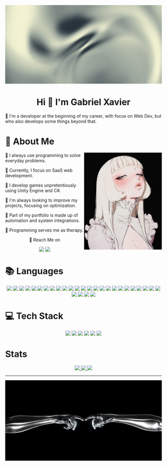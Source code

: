 <img src="https://github.com/gXavierSilva/gXavierSilva/blob/main/1a11201ccdc76f03d5e0ec2826a7bec9.jpg?raw=true">

<h1 align=center>Hi 👋 I'm Gabriel Xavier</h1>
<p>🌟 I'm a developer at the beginning of my career, with focus on Web Dev, but who also develops some things beyond that.</p>

<h1>👤 About Me</h1>
<img align=right width=250 src="https://github.com/gXavierSilva/gXavierSilva/blob/main/72d28a007481fa71037910a84f6182c4.jpg?raw=true">
<p>🌟 I always use programming to solve everyday problems.</p>
<p>🌟 Currently, I focus on SaaS web development.</p>
<p>🌟 I develop games unpretentiously using Unity Engine and C#.</p>
<p>🌟 I'm always looking to improve my projects, focusing on optimization.</p>
<p>🌟 Part of my portfolio is made up of automation and system integrations.</p>
<p>🌟 Programming serves me as therapy.</p>

<div align=center display=flex flex-direction=row>
  <p>🌟 Reach Me on</p>
  <img src="https://img.shields.io/badge/Gmail-D14836?style=for-the-badge&logo=gmail&logoColor=white">
  <img src="https://img.shields.io/badge/LinkedIn-0077B5?style=for-the-badge&logo=linkedin&logoColor=white">
</div>

<h1>📚 Languages</h1>
<div align=center display=flex flex-direction=row>
  <img height=40 src="https://cdn.jsdelivr.net/gh/devicons/devicon@latest/icons/cplusplus/cplusplus-original.svg" />
  <!-- 
    <img height=40 src="https://cdn.jsdelivr.net/gh/devicons/devicon@latest/icons/amazonwebservices/amazonwebservices-original-wordmark.svg" />
  --!>
  
  <img height=40 src="https://cdn.jsdelivr.net/gh/devicons/devicon@latest/icons/css3/css3-original.svg" />
  <img height=40 src="https://cdn.jsdelivr.net/gh/devicons/devicon@latest/icons/html5/html5-original.svg" />
  <img height=40 src="https://cdn.jsdelivr.net/gh/devicons/devicon@latest/icons/bootstrap/bootstrap-original.svg" />
  <img height=40 src="https://cdn.jsdelivr.net/gh/devicons/devicon@latest/icons/php/php-original.svg" />
  <img height=40 src="https://cdn.jsdelivr.net/gh/devicons/devicon@latest/icons/javascript/javascript-original.svg" />
  <img height=40 src="https://cdn.jsdelivr.net/gh/devicons/devicon@latest/icons/jquery/jquery-original.svg" />
  <img height=40 src="https://cdn.jsdelivr.net/gh/devicons/devicon@latest/icons/nextjs/nextjs-original.svg" />
  <img height=40 src="https://cdn.jsdelivr.net/gh/devicons/devicon@latest/icons/npm/npm-original-wordmark.svg" />
  <img height=40 src="https://cdn.jsdelivr.net/gh/devicons/devicon@latest/icons/nodejs/nodejs-original.svg" />
  <img height=40 src="https://cdn.jsdelivr.net/gh/devicons/devicon@latest/icons/react/react-original.svg" />
  <img height=40 src="https://cdn.jsdelivr.net/gh/devicons/devicon@latest/icons/typescript/typescript-original.svg" />
  <img height=40 src="https://cdn.jsdelivr.net/gh/devicons/devicon@latest/icons/python/python-original.svg" />
  <img height=40 src="https://cdn.jsdelivr.net/gh/devicons/devicon@latest/icons/django/django-plain.svg" />
  <img height=40 src="https://cdn.jsdelivr.net/gh/devicons/devicon@latest/icons/csharp/csharp-original.svg" />
  <img height=40 src="https://cdn.jsdelivr.net/gh/devicons/devicon@latest/icons/sqldeveloper/sqldeveloper-original.svg" />
  <img height=40 src="https://cdn.jsdelivr.net/gh/devicons/devicon@latest/icons/amazonwebservices/amazonwebservices-plain-wordmark.svg" />
  <img height=40 src="https://cdn.jsdelivr.net/gh/devicons/devicon@latest/icons/azuresqldatabase/azuresqldatabase-original.svg" />
  <img height=40 src="https://cdn.jsdelivr.net/gh/devicons/devicon@latest/icons/dbeaver/dbeaver-original.svg" />
  <img height=40 src="https://cdn.jsdelivr.net/gh/devicons/devicon@latest/icons/mongodb/mongodb-original.svg" />
  <img height=40 src="https://cdn.jsdelivr.net/gh/devicons/devicon@latest/icons/postgresql/postgresql-original.svg" />
  <img height=40 src="https://cdn.jsdelivr.net/gh/devicons/devicon@latest/icons/docker/docker-original.svg" />
  <img height=40 src="https://cdn.jsdelivr.net/gh/devicons/devicon@latest/icons/figma/figma-original.svg" />
  <img height=40 src="https://cdn.jsdelivr.net/gh/devicons/devicon@latest/icons/filezilla/filezilla-original.svg" />
  <img height=40 src="https://cdn.jsdelivr.net/gh/devicons/devicon@latest/icons/insomnia/insomnia-original.svg" />
  <img height=40 src="https://cdn.jsdelivr.net/gh/devicons/devicon@latest/icons/notion/notion-original.svg" />
  <img height=40 src="https://cdn.jsdelivr.net/gh/devicons/devicon@latest/icons/git/git-original.svg" />
  <img height=40 src="https://cdn.jsdelivr.net/gh/devicons/devicon@latest/icons/github/github-original.svg" />
  <img height=40 src="https://cdn.jsdelivr.net/gh/devicons/devicon@latest/icons/unity/unity-original.svg" />
</div>

<h1>💻 Tech Stack</h1>
<div align=center display=flex flex-direction=row">
  <img src="https://img.shields.io/badge/Python-3776AB?style=for-the-badge&logo=python&logoColor=white">
  <img src="https://img.shields.io/badge/JavaScript-323330?style=for-the-badge&logo=javascript&logoColor=F7DF1E">
  <img src="https://img.shields.io/badge/React-20232A?style=for-the-badge&logo=react&logoColor=61DAFB">
  <img src="https://img.shields.io/badge/TypeScript-007ACC?style=for-the-badge&logo=typescript&logoColor=white">
  <img src="https://img.shields.io/badge/MySQL-00000F?style=for-the-badge&logo=mysql&logoColor=white">
  <img src="https://img.shields.io/badge/PostgreSQL-316192?style=for-the-badge&logo=postgresql&logoColor=white">
</div>

<h1>Stats</h1>
<div align=center display=flex flex-direction=column>
  <a href="https://github.com/gXavierSilva/github-readme-stats">
    <img height=190 src="https://github-readme-stats.vercel.app/api?username=gXavierSilva&show_icons=true&theme=tokyonight&locale=pt-br" />
  </a>

  <a href="https://github.com/gXavierSilva/github-readme-stats">
    <img height="200" src="https://github-readme-stats.vercel.app/api/top-langs/?username=gXavierSilva&layout=compact&langs_count=8&card_width=320" />
  </a>
  
  <a href="https://github.com/gXavierSilva/PyGameStudyProject">
    <img height=150 src="https://github-readme-stats.vercel.app/api/pin/?username=gXavierSilva&repo=PyGameStudyProject&show_owner=true" />
  </a>
</div>

<hr>

<div align=center>
  <img src="https://github.com/gXavierSilva/gXavierSilva/blob/main/hand.jpg?raw=true">
</div>

<!--
<a href="https://github.com/gXavierSilva/PyGameStudyProject">
  <img align="center" src="https://github-readme-stats.vercel.app/api/top-langs/?username=gXavierSilva&repo=PyGameStudyProject" />
</a>
--!.

<!-- <a href="https://github.com/anuraghazra/github-readme-stats">
  <img height=200 align="center" src="https://github-readme-stats.vercel.app/api?username=anuraghazra" />
</a>
<a href="https://github.com/anuraghazra/github-readme-stats">
  <img align="center" src="https://github-readme-stats.vercel.app/api/pin/?username=anuraghazra&repo=github-readme-stats" />
</a>
<a href="https://github.com/anuraghazra/convoychat">
  <img height=200 align="center" src="https://github-readme-stats.vercel.app/api/top-langs?username=anuraghazra&layout=compact&langs_count=8&card_width=320" />
</a>
<a href="https://github.com/anuraghazra/convoychat">
  <img align="center" src="https://github-readme-stats.vercel.app/api/pin/?username=anuraghazra&repo=convoychat" />
</a> --!>

<!-- 

![gXavierSilva's GitHub stats](https://github-readme-stats.vercel.app/api?username=gXavierSilva&show_icons=true&theme=tokyonight&locale=pt-br)

[![Readme Card](https://github-readme-stats.vercel.app/api/pin/?username=gXavierSilva&repo=PyGameStudyProject&show_owner=true)](https://github.com/gXavierSilva/github-readme-stats)

![Top Langs](https://github-readme-stats.vercel.app/api/top-langs/?username=gXavierSilva&layout=compact)

dark, radical, merko, gruvbox, tokyonight, onedark, cobalt, synthwave, highcontrast, dracula

show=reviews,discussions_started,discussions_answered,prs_merged,prs_merged_percentage

![Top Langs](https://github-readme-stats.vercel.app/api/top-langs/?username=anuraghazra&hide_progress=true)

[![Top Langs](https://github-readme-stats.vercel.app/api/top-langs/?username=gXavierSilva)](https://github.com/gXavierSilva/github-readme-stats)

[![Gist Card](https://github-readme-stats.vercel.app/api/gist?id=bbfce31e0217a3689c8d961a356cb10d)](https://gist.github.com/Yizack/bbfce31e0217a3689c8d961a356cb10d/)

[![gXavierSilva's GitHub stats](https://github-readme-stats.vercel.app/api?username=gXavierSilva)](https://github.com/gXavierSilva/github-readme-stats)

**gXavierSilva/gXavierSilva** is a ✨ _special_ ✨ repository because its `README.md` (this file) appears on your GitHub profile.

- 🔭 I’m currently working on ...
- 🌱 I’m currently learning ...
- 👯 I’m looking to collaborate on ...
- 🤔 I’m looking for help with ...
- 💬 Ask me about ...
- 📫 How to reach me: ...
- 😄 Pronouns: ...
- ⚡ Fun fact: ...

[![Harlok's WakaTime stats](https://github-readme-stats.vercel.app/api/wakatime?username=xaviser)](https://github.com/gXavierSilva/github-readme-stats)

 --!>
